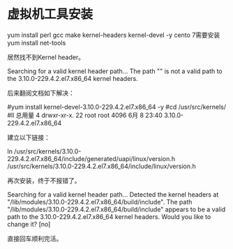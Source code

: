 # 虚拟机工具安装
yum install perl gcc make kernel-headers kernel-devel -y
cento 7需要安装
yum install net-tools

居然找不到Kernel header。

Searching for a valid kernel header path...
The path "" is not a valid path to the 3.10.0-229.4.2.el7.x86_64 kernel 
headers.

后来翻阅文档如下解决：

#yum install kernel-devel-3.10.0-229.4.2.el7.x86_64 -y
#cd /usr/src/kernels/
#ll
总用量 4
drwxr-xr-x. 22 root root 4096 6月   8 23:40 3.10.0-229.4.2.el7.x86_64

建立以下链接：

ln /usr/src/kernels/3.10.0-229.4.2.el7.x86_64/include/generated/uapi/linux/version.h  /usr/src/kernels/3.10.0-229.4.2.el7.x86_64/include/linux/version.h

再次安装，终于不报错了。

Searching for a valid kernel header path...
Detected the kernel headers at 
"/lib/modules/3.10.0-229.4.2.el7.x86_64/build/include".
The path "/lib/modules/3.10.0-229.4.2.el7.x86_64/build/include" appears to be a
valid path to the 3.10.0-229.4.2.el7.x86_64 kernel headers.
Would you like to change it? [no]

直接回车顺利完活。

